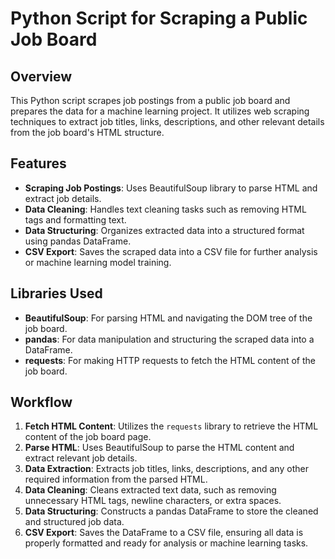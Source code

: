 # Python Script for Scraping a Public Job Board

## Overview
This Python script scrapes job postings from a public job board and prepares the data for a machine learning project. It utilizes web scraping techniques to extract job titles, links, descriptions, and other relevant details from the job board's HTML structure.

## Features
- **Scraping Job Postings**: Uses BeautifulSoup library to parse HTML and extract job details.
- **Data Cleaning**: Handles text cleaning tasks such as removing HTML tags and formatting text.
- **Data Structuring**: Organizes extracted data into a structured format using pandas DataFrame.
- **CSV Export**: Saves the scraped data into a CSV file for further analysis or machine learning model training.

## Libraries Used
- **BeautifulSoup**: For parsing HTML and navigating the DOM tree of the job board.
- **pandas**: For data manipulation and structuring the scraped data into a DataFrame.
- **requests**: For making HTTP requests to fetch the HTML content of the job board.

## Workflow
1. **Fetch HTML Content**: Utilizes the `requests` library to retrieve the HTML content of the job board page.
2. **Parse HTML**: Uses BeautifulSoup to parse the HTML content and extract relevant job details.
3. **Data Extraction**: Extracts job titles, links, descriptions, and any other required information from the parsed HTML.
4. **Data Cleaning**: Cleans extracted text data, such as removing unnecessary HTML tags, newline characters, or extra spaces.
5. **Data Structuring**: Constructs a pandas DataFrame to store the cleaned and structured job data.
6. **CSV Export**: Saves the DataFrame to a CSV file, ensuring all data is properly formatted and ready for analysis or machine learning tasks.
